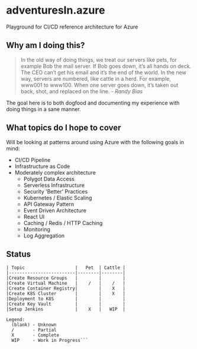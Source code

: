 # adventuresIn.azure
Playground for CI/CD reference architecture for Azure

## Why am I doing this?
> In the old way of doing things, we treat our servers like pets, for example 
> Bob the mail server. If Bob goes down, it’s all hands on deck. The CEO 
> can’t get his email and it’s the end of the world. In the new way, servers 
> are numbered, like cattle in a herd. For example, www001 to www100. When 
> one server goes down, it’s taken out back, shot, and replaced on the line.
>  *- Randy Bias*

The goal here is to both dogfood and documenting my experience with doing things in a sane manner.

## What topics do I hope to cover

Will be looking at patterns around using Azure with the following goals in mind:
   * CI/CD Pipeline
   * Infrastructure as Code
   * Moderately complex architecture
      * Polygot Data Access
      * Serverless Infrastructure
      * Security 'Better' Practices
      * Kubernetes / Elastic Scaling
      * API Gateway Pattern
      * Event Driven Architecture
      * React UI
      * Caching / Redis / HTTP Caching
      * Monitoring
      * Log Aggregation

## Status

```
| Topic                   |   Pet  | Cattle |
|-------------------------|--------|--------| 
|Create Resource Groups   |        |        |
|Create Virtual Machine   |    /   |    /   |
|Create Container Registry|        |    X   |
|Create K8S Cluster       |        |    X   |
|Deployment to K8S        |        |        |
|Create Key Vault         |        |        |
|Setup Jenkins            |    X   |   WIP  |

Legend:
  (blank) - Unknown
  /       - Partial
  X       - Complete
  WIP     - Work in Progress```

